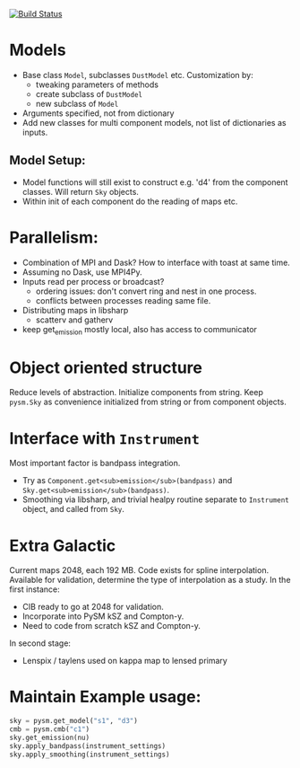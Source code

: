 [![Build Status](https://travis-ci.org/healpy/pysm.svg?branch=master)](https://travis-ci.org/healpy/pysm)

# Models

  - Base class `Model`, subclasses `DustModel` etc. Customization
    by:
      - tweaking parameters of methods
      - create subclass of `DustModel`
      - new subclass of `Model`
  - Arguments specified, not from dictionary
  - Add new classes for multi component models, not list of dictionaries
    as inputs.

## Model Setup:

  - Model functions will still exist to construct e.g. 'd4' from the
    component classes. Will return `Sky` objects.
  - Within
    <span class="underline"><span class="underline">init</span></span>
    of each component do the reading of maps etc.

# Parallelism:

  - Combination of MPI and Dask? How to interface with toast at same
    time.
  - Assuming no Dask, use MPI4Py.
  - Inputs read per process or broadcast?
      - ordering issues: don't convert ring and nest in one process.
      - conflicts between processes reading same file.
  - Distributing maps in libsharp
      - scatterv and gatherv
  - keep get<sub>emission</sub> mostly local, also has access to
    communicator

# Object oriented structure

Reduce levels of abstraction. Initialize components from string. Keep
`pysm.Sky` as convenience initialized from string or from component
objects.

# Interface with `Instrument`

Most important factor is bandpass integration.

  - Try as `Component.get<sub>emission</sub>(bandpass)` and
    `Sky.get<sub>emission</sub>(bandpass)`.
  - Smoothing via libsharp, and trivial healpy routine separate to
    `Instrument` object, and called from `Sky`.

# Extra Galactic

Current maps 2048, each 192 MB. Code exists for spline interpolation.
Available for validation, determine the type of interpolation as a
study. In the first instance:

  - CIB ready to go at 2048 for validation.
  - Incorporate into PySM kSZ and Compton-y.
  - Need to code from scratch kSZ and Compton-y.

In second stage:

  - Lenspix / taylens used on kappa map to lensed primary

# Maintain Example usage:

``` python
sky = pysm.get_model("s1", "d3")
cmb = pysm.cmb("c1")
sky.get_emission(nu)
sky.apply_bandpass(instrument_settings)
sky.apply_smoothing(instrument_settings)
```
